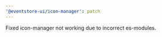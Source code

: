 ```yaml
---
'@eventstore-ui/icon-manager': patch
---
```


Fixed icon-manager not working due to incorrect es-modules.

